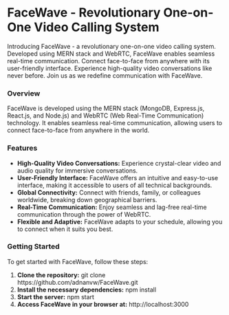 <h1>FaceWave - Revolutionary One-on-One Video Calling System</h1>

Introducing FaceWave - a revolutionary one-on-one video calling system. Developed using MERN stack and WebRTC, FaceWave enables seamless real-time communication. Connect face-to-face from anywhere with its user-friendly interface. Experience high-quality video conversations like never before. Join us as we redefine communication with FaceWave.

<h3>Overview</h3>
FaceWave is developed using the MERN stack (MongoDB, Express.js, React.js, and Node.js) and WebRTC (Web Real-Time Communication) technology. It enables seamless real-time communication, allowing users to connect face-to-face from anywhere in the world.

<h3>Features</h3>
<ul>
  <li><b>High-Quality Video Conversations:</b> Experience crystal-clear video and audio quality for immersive conversations.</li>
  <li><b>User-Friendly Interface:</b> FaceWave offers an intuitive and easy-to-use interface, making it accessible to users of all technical backgrounds.</li>
  <li><b>Global Connectivity:</b> Connect with friends, family, or colleagues worldwide, breaking down geographical barriers.</li>
  <li><b>Real-Time Communication:</b> Enjoy seamless and lag-free real-time communication through the power of WebRTC.</li>
  <li><b>Flexible and Adaptive:</b> FaceWave adapts to your schedule, allowing you to connect when it suits you best.</li>
</ul>

<h3>Getting Started</h3>
To get started with FaceWave, follow these steps:

<ol>
  <li><b>Clone the repository:</b> git clone https://github.com/adnanvw/FaceWave.git</li>
  <li><b>Install the necessary dependencies:</b> npm install</li>
  <li><b>Start the server:</b> npm start</li>
  <li><b>Access FaceWave in your browser at:</b> http://localhost:3000</li>
</ol>
